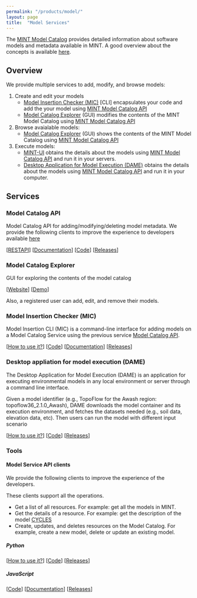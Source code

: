 ```yaml
---
permalink: "/products/model/"
layout: page
title:  "Model Services"
---
```


The [MINT Model Catalog](#model-catalog-api) provides detailed information about software models and metadata available in MINT. 
A good overview about the concepts is available [here](https://mintproject.readthedocs.io/en/latest/modelcatalog/).

## Overview

We provide multiple services to add, modify, and browse models:
1. Create and edit your models 
    - [Model Insertion Checker (MIC)](#model-insertion-checker-mic) [CLI] encapsulates your code and add the your model using [MINT Model Catalog API](#model-catalog-api)
    - [Model Catalog Explorer](#model-catalog-explorer) (GUI) modifies the contents of the MINT Model Catalog using [MINT Model Catalog API](#model-catalog-api)
2. Browse avaialable models:
    - [Model Catalog Explorer](#model-catalog-explorer) (GUI) shows the contents of the MINT Model Catalog using [MINT Model Catalog API](#model-catalog-api)
3. Execute models:
    - [MINT-UI](#model-catalog-explorer) obtains the details about the models using [MINT Model Catalog API](#model-catalog-api) and run it in your servers. 
    - [Desktop Application for Model Execution (DAME)](https://model-catalog-python-api-client.readthedocs.io/en/latest/example/) obtains the details about the models using [MINT Model Catalog API](#model-catalog-api) and run it in your computer.

## Services

### Model Catalog API 

Model Catalog API for adding/modifying/deleting model metadata. We provide the following clients to improve the experience to developers available [here](#model-service-api-clients)

[[RESTAPI](https://api.models.mint.isi.edu/latest)] [[Documentation](https://model-catalog-python-api-client.readthedocs.io/en/latest/endpoints/)] [[Code](https://github.com/mintproject/model-catalog-api)] [[Releases](https://github.com/mintproject/model-catalog-api/releases)]

### Model Catalog Explorer

GUI for exploring the contents of the model catalog

[[Website](https://models.mint.isi.edu/home)] [[Demo](https://www.youtube.com/watch?v=C9rxGT2k9is)]

Also, a registered user can add, edit, and remove their models.

### Model Insertion Checker (MIC)

Model Insertion CLI (MIC) is a command-line interface for adding models on a Model Catalog Service using the previous service [Model Catalog API](#model-catalog-api).

[[How to use it?](https://mic-cli.readthedocs.io/en/latest/)] [[Code](https://github.com/mintproject/mic)] [[Documentation](https://mic-cli.readthedocs.io/en/latest/)] [[Releases](https://github.com/mintproject/mic/releases)]

### Desktop appliation for model execution (DAME)

The Desktop Application for Model Execution (DAME) is an application for executing environmental models in any local environment or server through a command line interface.

Given a model identifier (e.g., TopoFlow for the Awash region: topoflow36_2.1.0_Awash), DAME downloads the model container and its execution environment, and fetches the datasets needed (e.g., soil data, elevation data, etc). Then users can run the model with different input scenario

[[How to use it?](https://dame-cli.readthedocs.io/en/latest/)] [[Code](https://github.com/mintproject/dame_cli/)] [[Releases](https://github.com/mintproject/dame_cli/releases)]

### Tools

#### Model Service API clients

We provide the following clients to improve the experience of the developers.

These clients support all the operations.

- Get a list of all resources. For example: get all the models in MINT.
- Get the details of a resource. For example: get the description of the model [CYCLES](https://models.mint.isi.edu/models/explore/CYCLES)
- Create, updates, and deletes resources on the Model Catalog. For example, create a new model, delete or update an existing model.

##### Python

[[How to use it?](https://model-catalog-python-api-client.readthedocs.io/en/latest/)] [[Code](https://github.com/mintproject/model-catalog-python-api-client/)] [[Releases](https://github.com/mintproject/model-catalog-python-api-client/releases)]



##### JavaScript

[[Code](https://github.com/mintproject/model-catalog-fetch-api-client)] [[Documentation](https://github.com/mintproject/model-catalog-fetch-api-client/blob/master/README.md)] [[Releases](https://github.com/mintproject/model-catalog-fetch-api-client/releases)]